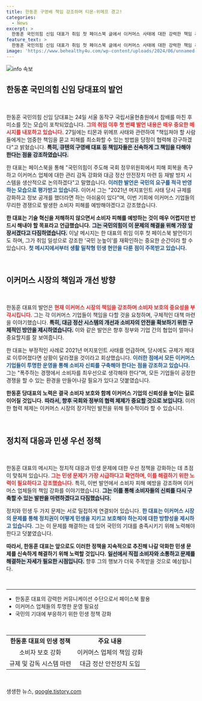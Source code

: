 ```yaml
---
title: 한동훈 구영배 책임 강조하며 티몬·위메프 경고!
categories:
  - News
excerpt: >
  한동훈 국민의힘 신임 대표가 취임 첫 페이스북 글에서 이커머스 사태에 대한 강력한 책임 추궁과 재발 방지 대책을 예고했다. 민생 최우선 정책을 강조하며 소비자 보호 의지를 드러낸 한 대표의 행보에 정치권이 주목하고 있다.
feature_text: >
  한동훈 국민의힘 신임 대표가 취임 첫 페이스북 글에서 이커머스 사태에 대한 강력한 책임 추궁과 재발 방지 대책을 예고했다. 민생 최우선 정책을 강조하며 소비자 보호 의지를 드러낸 한 대표의 행보에 정치권이 주목하고 있다.
image: 'https://www.behealthy4u.com/wp-content/uploads/2024/06/unnamed-file.png'
---
```


<p><img src="https://www.behealthy4u.com/wp-content/uploads/2024/06/unnamed-file.png" alt="info 속보" /></p>

<h2 data-ke-size="size26">한동훈 국민의힘 신임 당대표의 발언</h2>

<p data-ke-size="size16">&nbsp;</p>

<p>한동훈 국민의힘 신임 당대표는 24일 서울 동작구 국립서울현충원에서 참배를 마친 후 미소를 짓는 모습이 포착되었습니다. <b><span style="color: #ee2323;">그의 취임 이후 첫 번째 발언 내용은 매우 중요한 메시지를 내포하고 있습니다.</span></b> 27일에는 티몬과 위메프 사태와 관련하여 "책임져야 할 사람들에게는 엄중한 책임을 묻고 피해를 최소화할 수 있는 방법을 당정이 협력해 강구하겠다"고 밝혔습니다. <b><span style="background-color: #21538527;">특히, 큐텐의 구영배 대표 등 책임자들은 신속하게 그 책임을 다해야 한다는 점을 강조하였습니다.</span></b> </p>

<p>한 대표는 페이스북을 통해 "국민의힘이 주도해 국회 정무위원회에서 피해 회복을 촉구하고 이커머스 업체에 대한 관리 감독 강화와 대금 정산 안전장치 마련 등 재발 방지 시스템을 생산적으로 논의하겠다"고 말했습니다. <b><span style="color: #1a5490;">이러한 발언은 국민의 요구를 적극 반영하는 모습으로 평가받고 있습니다.</span></b> 이어서 그는 "2021년 머지포인트 사태 당시 규제를 강화하고 정보 공개를 했더라면 하는 아쉬움이 있다"며, 이번 기회에 이커머스 기업들의 무리한 경쟁으로 발생한 소비자 피해를 예방해야겠다고 강조했습니다. </p>

<p><b>한 대표는 기술 혁신을 저해하지 않으면서 소비자 피해를 예방하는 것이 매우 어렵지만 반드시 해내야 할 목표라고 언급했습니다.</b> <b><span style="background-color: #21538527;">그는 국민의힘이 이 문제의 해결을 위해 가장 앞장서겠다고 다짐하였습니다.</span></b> 이날 메시지는 한 대표의 취임 이후 첫 페이스북 발언이기도 하며, 그가 취임 일성으로 강조한 ‘국민 눈높이’를 재확인하는 중요한 순간이라 할 수 있습니다. <b><span style="color: #1a5490;">첫 메시지에서부터 생활 밀착형 민생 현안을 다룬 점이 주목받고 있습니다.</span></b></p>

<p data-ke-size="size16">&nbsp;</p>

<h2 data-ke-size="size26">이커머스 시장의 책임과 개선 방향</h2>

<p data-ke-size="size16">&nbsp;</p>

<p>한동훈 대표의 발언은 <b><span style="color: #ee2323;">현재 이커머스 시장의 책임을 강조하며 소비자 보호의 중요성을 부각시킵니다.</span></b>  그는 각 이커머스 기업들이 책임을 다할 것을 요청하며, 구체적인 대책 마련을 이야기했습니다. <b><span style="background-color: #21538527;">특히, 대금 정산 시스템의 개선과 소비자의 안전을 확보하기 위한 구체적인 방안을 제시하였습니다.</span></b> 이와 같은 발언은 향후 정부와 기업 간의 협업이 얼마나 중요할지를 잘 보여줍니다.</p>

<p>한 대표는 부정적인 사례로 2021년 머지포인트 사태를 언급하며, 당시에도 규제가 제대로 이루어졌다면 상황이 달라졌을 것이라고 회상했습니다. <b><span style="color: #1a5490;">이러한 점에서 모든 이커머스 기업들이 투명한 운영을 통해 소비자 신뢰를 구축해야 한다는 점을 강조하고 있습니다.</span></b> 그는 "폭주하는 경쟁에서 소비자를 최우선으로 생각해야 한다"며, 모든 기업들이 공정한 경쟁을 할 수 있는 환경을 만들어나갈 필요가 있다고 덧붙였습니다. </p>

<p><b>한동훈 당대표의 노력은 결국 소비자 보호와 함께 이커머스 기업의 신뢰성을 높이는 길로 이어질 것입니다.</b> <b><span style="background-color: #21538527;">따라서, 향후 국회와 정부의 협력 체제가 중요할 것으로 보입니다.</span></b> 이러한 협력 체제는 이커머스 시장의 장기적인 발전을 위해 필수적이라 할 수 있습니다.</p>

<p data-ke-size="size16">&nbsp;</p>

<h2 data-ke-size="size26">정치적 대응과 민생 우선 정책</h2>

<p data-ke-size="size16">&nbsp;</p>

<p>한동훈 대표의 메시지는 정치적 대응과 민생 문제에 대한 우선 정책을 강화하는 데 초점이 맞춰져 있습니다. <b><span style="color: #ee2323;">그는 민생 문제가 가장 시급하다고 확언하며, 이를 해결하기 위한 노력이 필요하다고 강조했습니다.</span></b> 특히, 이번 발언에서 소비자 피해 예방을 강조하며 이커머스 업체들의 책임 강화를 이야기했습니다. <b><span style="background-color: #21538527;">그는 이를 통해 소비자들의 신뢰를 다시 구축할 수 있는 발판을 마련하겠다고 다짐했습니다.</span></b> </p>

<p>정치와 민생 두 가지 문제는 서로 밀접하게 연결되어 있습니다. <b><span style="color: #1a5490;">한 대표는 이커머스 시장의 문제를 통해 정치권이 어떻게 민생을 지키고 보호해야 하는지에 대한 방향성을 제시하고 있습니다.</span></b> 그는 이 문제를 해결하는 데 있어 국민의 기대를 충족시키기 위해 노력해야 한다고 덧붙였습니다.</p>

<p><b>따라서, 한동훈 대표는 앞으로도 이러한 정책을 지속적으로 추진해 나갈 악화한 민생 문제를 신속하게 해결하기 위해 노력할 것입니다.</b> <b><span style="background-color: #21538527;">일선에서 직접 소비자와 소통하고 문제를 해결하는 자세가 필요한 시점입니다.</span></b> 향후 그의 행보가 더욱 주목받을 것으로 예상됩니다.</p>

<p data-ke-size="size16">&nbsp;</p>

<hr>

<ul>
  <li>한동훈 대표의 강력한 커뮤니케이션 수단으로서 페이스북 활용</li>
  <li>이커머스 업체들의 투명한 운영 필요성</li>
  <li>국민의 기대에 부응하기 위한 민생 정책 강화</li>
</ul>

<p data-ke-size="size16">&nbsp;</p>

<table style="border-collapse: collapse; width: 100%; ">
    <tr>
        <td style="text-align: center; height: 17px;"><b>한동훈 대표의 민생 정책</b></td>
        <td style="text-align: center; height: 17px;"><b>주요 내용</b></td>
    </tr>
    <tr>
        <td style="text-align: center; height: 17px;">소비자 보호 강화</td>
        <td style="text-align: center; height: 17px;">이커머스 업체의 책임 강화</td>
    </tr>
    <tr>
        <td style="text-align: center; height: 17px;">규제 및 감독 시스템 마련</td>
        <td style="text-align: center; height: 17px;">대금 정산 안전장치 도입</td>
    </tr>
</table>

<p data-ke-size="size16">&nbsp;</p>
생생한 뉴스, <a href="https://qoogle.tistory.com" rel="dofollow">qoogle.tistory.com</a>


